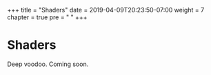 +++
title = "Shaders"
date = 2019-04-09T20:23:50-07:00
weight = 7
chapter = true
pre = "<i class='fas fa-draw-polygon fa-fw'></i> "
+++

# <i class='fas fa-draw-polygon'></i> Shaders

Deep voodoo. Coming soon.